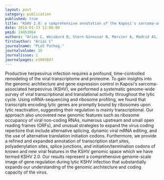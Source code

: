 ```yaml
---
layout: post
category: publication
published: true
title: "KSHV 2.0: a comprehensive annotation of the Kaposi's sarcoma-associated herpesvirus genome using next-generation sequencing reveals novel genomic and functional features."
date: 2014-01-23 12:00:00
pmid: 24453964
authors: "Arias C, Weisburd B, Stern-Ginossar N, Mercier A, Madrid AS, Bellare P, Holdorf M, Weissman JS, Ganem D"
firstauthor: "Arias C"
journalname: "PLoS Pathog."
journalvolume: 10
journalissue: 1
journalpages: e1003847
---
```


Productive herpesvirus infection requires a profound, time-controlled remodeling of the viral transcriptome and proteome. To gain insights into the genomic architecture and gene expression control in Kaposi's sarcoma-associated herpesvirus (KSHV), we performed a systematic genome-wide survey of viral transcriptional and translational activity throughout the lytic cycle. Using mRNA-sequencing and ribosome profiling, we found that transcripts encoding lytic genes are promptly bound by ribosomes upon lytic reactivation, suggesting their regulation is mainly transcriptional. Our approach also uncovered new genomic features such as ribosome occupancy of viral non-coding RNAs, numerous upstream and small open reading frames (ORFs), and unusual strategies to expand the virus coding repertoire that include alternative splicing, dynamic viral mRNA editing, and the use of alternative translation initiation codons. Furthermore, we provide a refined and expanded annotation of transcription start sites, polyadenylation sites, splice junctions, and initiation/termination codons of known and new viral features in the KSHV genomic space which we have termed KSHV 2.0. Our results represent a comprehensive genome-scale image of gene regulation during lytic KSHV infection that substantially expands our understanding of the genomic architecture and coding capacity of the virus.

